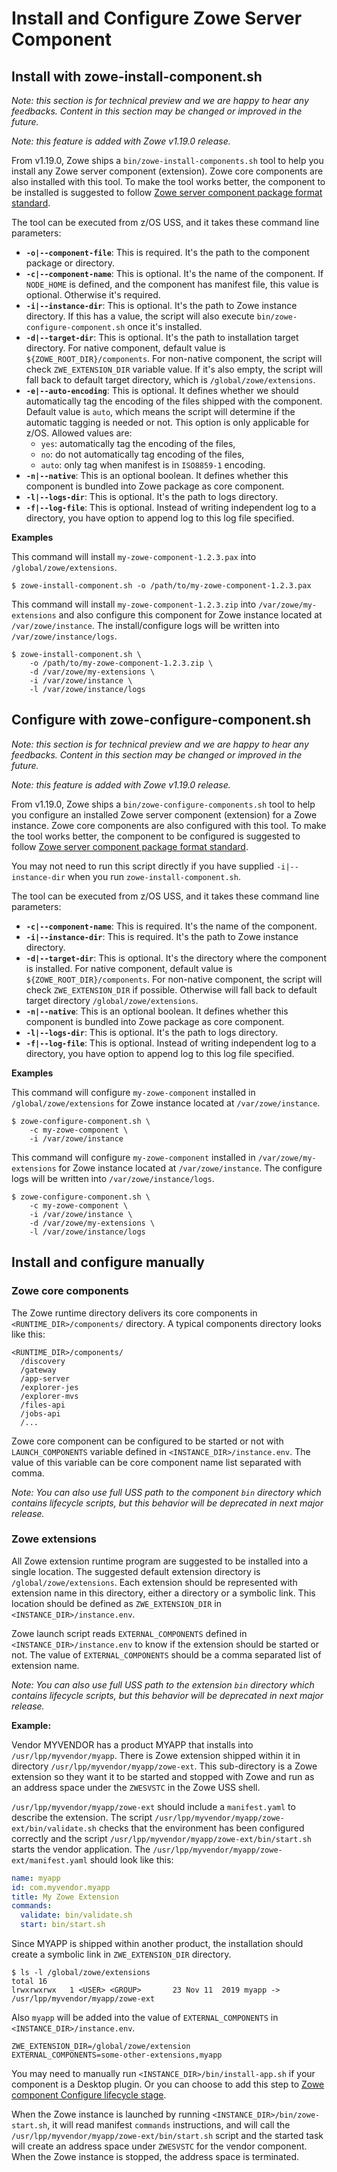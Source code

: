 # Install and Configure Zowe Server Component

## Install with zowe-install-component.sh <Badge text="Technical Preview"/>

_Note: this section is for technical preview and we are happy to hear any feedbacks. Content in this section may be changed or improved in the future._

_Note: this feature is added with Zowe v1.19.0 release._

From v1.19.0, Zowe ships a `bin/zowe-install-components.sh` tool to help you install any Zowe server component (extension). Zowe core components are also installed with this tool. To make the tool works better, the component to be installed is suggested to follow [Zowe server component package format standard](packaging-zos-extensions.md#zowe-server-component-package-format).

The tool can be executed from z/OS USS, and it takes these command line parameters:

- **`-o|--component-file`**: This is required. It's the path to the component package or directory.
- **`-c|--component-name`**: This is optional. It's the name of the component. If `NODE_HOME` is defined, and the component has manifest file, this value is optional. Otherwise it's required.
- **`-i|--instance-dir`**: This is optional. It's the path to Zowe instance directory. If this has a value, the script will also execute `bin/zowe-configure-component.sh` once it's installed.
- **`-d|--target-dir`**: This is optional. It's the path to installation target directory. For native component, default value is `${ZOWE_ROOT_DIR}/components`. For non-native component, the script will check `ZWE_EXTENSION_DIR` variable value. If it's also empty, the script will fall back to default target directory, which is `/global/zowe/extensions`.
- **`-e|--auto-encoding`**: This is optional. It defines whether we should automatically tag the encoding of the files shipped with the component. Default value is `auto`, which means the script will determine if the automatic tagging is needed or not. This option is only applicable for z/OS. Allowed values are:
  * `yes`: automatically tag the encoding of the files,
  * `no`: do not automatically tag encoding of the files,
  * `auto`: only tag when manifest is in `ISO8859-1` encoding.
- **`-n|--native`**: This is an optional boolean. It defines whether this component is bundled into Zowe package as core component.
- **`-l|--logs-dir`**: This is optional. It's the path to logs directory.
- **`-f|--log-file`**: This is optional. Instead of writing independent log to a directory, you have option to append log to this log file specified.

**Examples**

This command will install `my-zowe-component-1.2.3.pax` into `/global/zowe/extensions`.

```
$ zowe-install-component.sh -o /path/to/my-zowe-component-1.2.3.pax
```

This command will install `my-zowe-component-1.2.3.zip` into `/var/zowe/my-extensions` and also configure this component for Zowe instance located at `/var/zowe/instance`. The install/configure logs will be written into `/var/zowe/instance/logs`.

```
$ zowe-install-component.sh \
    -o /path/to/my-zowe-component-1.2.3.zip \
    -d /var/zowe/my-extensions \
    -i /var/zowe/instance \
    -l /var/zowe/instance/logs
```

## Configure with zowe-configure-component.sh <Badge text="Technical Preview"/>

_Note: this section is for technical preview and we are happy to hear any feedbacks. Content in this section may be changed or improved in the future._

_Note: this feature is added with Zowe v1.19.0 release._

From v1.19.0, Zowe ships a `bin/zowe-configure-components.sh` tool to help you configure an installed Zowe server component (extension) for a Zowe instance. Zowe core components are also configured with this tool. To make the tool works better, the component to be configured is suggested to follow [Zowe server component package format standard](packaging-zos-extensions.md#zowe-server-component-package-format).

You may not need to run this script directly if you have supplied `-i|--instance-dir` when you run `zowe-install-component.sh`.

The tool can be executed from z/OS USS, and it takes these command line parameters:

- **`-c|--component-name`**: This is required. It's the name of the component.
- **`-i|--instance-dir`**: This is required. It's the path to Zowe instance directory.
- **`-d|--target-dir`**: This is optional. It's the directory where the component is installed. For native component, default value is `${ZOWE_ROOT_DIR}/components`. For non-native component, the script will check `ZWE_EXTENSION_DIR` if possible. Otherwise will fall back to default target directory `/global/zowe/extensions`.
- **`-n|--native`**: This is an optional boolean. It defines whether this component is bundled into Zowe package as core component.
- **`-l|--logs-dir`**: This is optional. It's the path to logs directory.
- **`-f|--log-file`**: This is optional. Instead of writing independent log to a directory, you have option to append log to this log file specified.

**Examples**

This command will configure `my-zowe-component` installed in `/global/zowe/extensions` for Zowe instance located at `/var/zowe/instance`.

```
$ zowe-configure-component.sh \
    -c my-zowe-component \
    -i /var/zowe/instance
```

This command will configure `my-zowe-component` installed in `/var/zowe/my-extensions` for Zowe instance located at `/var/zowe/instance`. The configure logs will be written into `/var/zowe/instance/logs`.

```
$ zowe-configure-component.sh \
    -c my-zowe-component \
    -i /var/zowe/instance \
    -d /var/zowe/my-extensions \
    -l /var/zowe/instance/logs
```

## Install and configure manually

### Zowe core components

The Zowe runtime directory delivers its core components in `<RUNTIME_DIR>/components/` directory. A typical components directory looks like this:

```
<RUNTIME_DIR>/components/
  /discovery
  /gateway
  /app-server
  /explorer-jes
  /explorer-mvs
  /files-api
  /jobs-api
  /...
```

Zowe core component can be configured to be started or not with `LAUNCH_COMPONENTS` variable defined in `<INSTANCE_DIR>/instance.env`. The value of this variable can be core component name list separated with comma.

_Note: You can also use full USS path to the component `bin` directory which contains lifecycle scripts, but this behavior will be deprecated in next major release._

### Zowe extensions

All Zowe extension runtime program are suggested to be installed into a single location. The suggested default extension directory is `/global/zowe/extensions`. Each extension should be represented with extension name in this directory, either a directory or a symbolic link. This location should be defined as `ZWE_EXTENSION_DIR` in `<INSTANCE_DIR>/instance.env`.

Zowe launch script reads `EXTERNAL_COMPONENTS` defined in `<INSTANCE_DIR>/instance.env` to know if the extension should be started or not. The value of `EXTERNAL_COMPONENTS` should be a comma separated list of extension name.

_Note: You can also use full USS path to the extension `bin` directory which contains lifecycle scripts, but this behavior will be deprecated in next major release._

**Example:**

Vendor MYVENDOR has a product MYAPP that installs into `/usr/lpp/myvendor/myapp`. There is Zowe extension shipped within it in directory `/usr/lpp/myvendor/myapp/zowe-ext`. This sub-directory is a Zowe extension so they want it to be started and stopped with Zowe and run as an address space under the `ZWESVSTC` in the Zowe USS shell.   

`/usr/lpp/myvendor/myapp/zowe-ext` should include a `manifest.yaml` to describe the extension. The script `/usr/lpp/myvendor/myapp/zowe-ext/bin/validate.sh` checks that the environment has been configured correctly and the script `/usr/lpp/myvendor/myapp/zowe-ext/bin/start.sh` starts the vendor application. The `/usr/lpp/myvendor/myapp/zowe-ext/manifest.yaml` should look like this:

```yaml
name: myapp
id: com.myvendor.myapp
title: My Zowe Extension
commands:
  validate: bin/validate.sh
  start: bin/start.sh
```

Since MYAPP is shipped within another product, the installation should create a symbolic link in `ZWE_EXTENSION_DIR` directory.

```
$ ls -l /global/zowe/extensions
total 16
lrwxrwxrwx   1 <USER> <GROUP>       23 Nov 11  2019 myapp -> /usr/lpp/myvendor/myapp/zowe-ext
```

Also `myapp` will be added into the value of `EXTERNAL_COMPONENTS` in `<INSTANCE_DIR>/instance.env`.

```
ZWE_EXTENSION_DIR=/global/zowe/extension
EXTERNAL_COMPONENTS=some-other-extensions,myapp
```

You may need to manually run `<INSTANCE_DIR>/bin/install-app.sh` if your component is a Desktop plugin. Or you can choose to add this step to [Zowe component Configure lifecycle stage](lifecycling-with-zwesvstc.md#configure).

When the Zowe instance is launched by running `<INSTANCE_DIR>/bin/zowe-start.sh`, it will read manifest `commands` instructions, and will call the `/usr/lpp/myvendor/myapp/zowe-ext/bin/start.sh` script and the started task will create an address space under `ZWESVSTC` for the vendor component.  When the Zowe instance is stopped, the address space is terminated.
